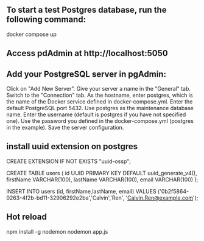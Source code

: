 ## To start a test Postgres database, run the following command:

docker compose up

## Access pdAdmin at http://localhost:5050

## Add your PostgreSQL server in pgAdmin:

Click on "Add New Server".
Give your server a name in the "General" tab.
Switch to the "Connection" tab.
As the hostname, enter postgres, which is the name of the Docker service defined in docker-compose.yml.
Enter the default PostgreSQL port 5432.
Use postgres as the maintenance database name.
Enter the username (default is postgres if you have not specified one).
Use the password you defined in the docker-compose.yml (postgres in the example).
Save the server configuration.

## install uuid extension on postgres

CREATE EXTENSION IF NOT EXISTS "uuid-ossp";

CREATE TABLE users (
id UUID PRIMARY KEY DEFAULT uuid_generate_v4(),
firstName VARCHAR(100),
lastName VARCHAR(100),
email VARCHAR(100)
);

INSERT INTO users (id, firstName,lastName, email) VALUES ('0b2f5864-0263-4f2b-bd11-32906292e2ba','Calvin','Ren', 'Calvin.Ren@example.com');

## Hot reload

npm install -g nodemon
nodemon app.js
